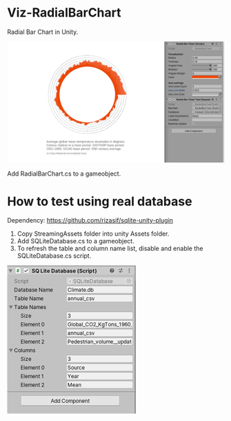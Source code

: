 # Viz-RadialBarChart
Radial Bar Chart in Unity.

![Screenshot](https://github.com/KadekSatriadi/Viz-RadialBarChart/raw/master/radialbarchart.png)

Add RadialBarChart.cs to a gameobject. 

# How to test using real database
Dependency: https://github.com/rizasif/sqlite-unity-plugin

1. Copy StreamingAssets folder into unity Assets folder.
2. Add SQLiteDatabase.cs to a gameobject.
3. To refresh the table and column name list, disable and enable the SQLiteDatabase.cs script.

![Screenshot SQLiteDatabase](https://github.com/KadekSatriadi/Viz-RadialBarChart/raw/master/screenshotdb.png)
